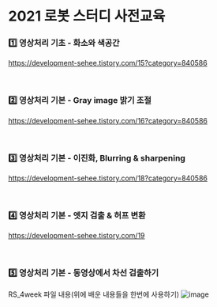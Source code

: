 # 2021 로봇 스터디 사전교육

### 1️⃣ 영상처리 기초 - 화소와 색공간
https://development-sehee.tistory.com/15?category=840586

<br>

### 2️⃣ 영상처리 기본 - Gray image 밝기 조절
https://development-sehee.tistory.com/16?category=840586

<br>

### 3️⃣ 영상처리 기본 - 이진화, Blurring & sharpening
https://development-sehee.tistory.com/18?category=840586

<br>

### 4️⃣ 영상처리 기본 - 엣지 검출 & 허프 변환
https://development-sehee.tistory.com/19

<br>

### 5️⃣ 영상처리 기본 - 동영상에서 차선 검출하기
RS_4week 파일 내용(위에 배운 내용들을 한번에 사용하기)
![image](https://user-images.githubusercontent.com/53335160/124380347-23c3cf00-dcf7-11eb-9e06-f287f05ee7cb.png)




